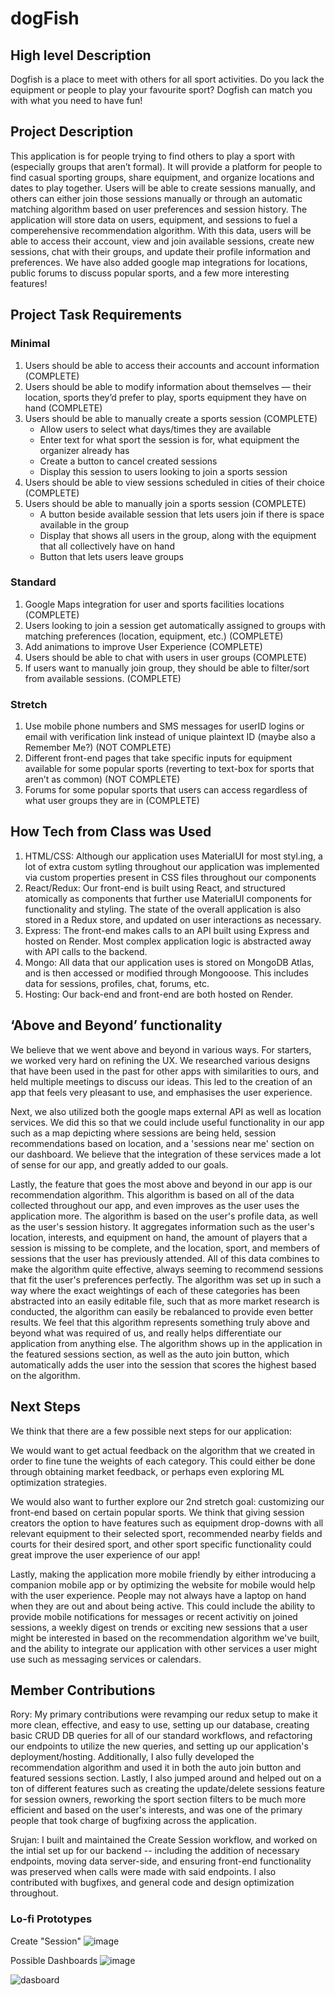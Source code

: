 # dogFish

## High level Description

Dogfish is a place to meet with others for all sport activities. Do you lack the equipment or people to play your favourite sport? Dogfish can match you with what you need to have fun!

## Project Description

This application is for people trying to find others to play a sport with (especially groups that aren’t formal). It will provide a platform for people to find casual sporting groups, share equipment, and organize locations and dates to play together. Users will be able to create sessions manually, and others can either join those sessions manually or through an automatic matching algorithm based on user preferences and session history. The application will store data on users, equipment, and sessions to fuel a comperehensive recommendation algorithm. With this data, users will be able to access their account, view and join available sessions, create new sessions, chat with their groups, and update their profile information and preferences. We have also added google map integrations for locations, public forums to discuss popular sports, and a few more interesting features!

## Project Task Requirements

### Minimal

1. Users should be able to access their accounts and account information (COMPLETE)
2. Users should be able to modify information about themselves — their location, sports they’d prefer to play, sports equipment they have on hand (COMPLETE)
3. Users should be able to manually create a sports session (COMPLETE)
    - Allow users to select what days/times they are available
    - Enter text for what sport the session is for, what equipment the organizer already has
    - Create a button to cancel created sessions
    - Display this session to users looking to join a sports session
4. Users should be able to view sessions scheduled in cities of their choice (COMPLETE)
5. Users should be able to manually join a sports session (COMPLETE)
    - A button beside available session that lets users join if there is space available in the group 
    - Display that shows all users in the group, along with the equipment that all collectively have on hand
    - Button that lets users leave groups

### Standard

1. Google Maps integration for user and sports facilities locations (COMPLETE)
2. Users looking to join a session get automatically assigned to groups with matching preferences (location, equipment, etc.) (COMPLETE)
3. Add animations to improve User Experience (COMPLETE)
4. Users should be able to chat with users in user groups (COMPLETE)
5. If users want to manually join group, they should be able to filter/sort from available sessions. (COMPLETE)

### Stretch

1. Use mobile phone numbers and SMS messages for userID logins or email with verification link instead of unique plaintext ID (maybe also a Remember Me?) (NOT COMPLETE)
2. Different front-end pages that take specific inputs for equipment available for some popular sports (reverting to text-box for sports that aren’t as common) (NOT COMPLETE)
3. Forums for some popular sports that users can access regardless of what user groups they are in (COMPLETE)

## How Tech from Class was Used 
1. HTML/CSS: Although our application uses MaterialUI for most styl.ing, a lot of extra custom sytling throughout our application was implemented via custom properties present in CSS files throughout our components 
2. React/Redux: Our front-end is built using React, and structured atomically as components that further use MaterialUI components for functionality and styling. The state of the overall application is also stored in a Redux store, and updated on user interactions as necessary.
3. Express: The front-end makes calls to an API built using Express and hosted on Render. Most complex application logic is abstracted away with API calls to the backend.
4. Mongo: All data that our application uses is stored on MongoDB Atlas, and is then accessed or modified through Mongooose. This includes data for sessions, profiles, chat, forums, etc.
5. Hosting: Our back-end and front-end are both hosted on Render. 

## ‘Above and Beyond’ functionality

We believe that we went above and beyond in various ways. For starters, we worked very hard on refining the UX. We researched various designs that have been used in the past for other apps with similarities to ours, and held multiple meetings to discuss our ideas. This led to the creation of an app that feels very pleasant to use, and emphasises the user experience.

Next, we also utilized both the google maps external API as well as location services. We did this so that we could include useful functionality in our app such as a map depicting where sessions are being held, session recommendations based on location, and a 'sessions near me' section on our dashboard. We believe that the integration of these services made a lot of sense for our app, and greatly added to our goals.

Lastly, the feature that goes the most above and beyond in our app is our recommendation algorithm. This algorithm is based on all of the data collected throughout our app, and even improves as the user uses the application more. The algorithm is based on the user's profile data, as well as the user's session history. It aggregates information such as the user's location, interests, and equipment on hand, the amount of players that a session is missing to be complete, and the location, sport, and members of sessions that the user has previously attended. All of this data combines to make the algorithm quite effective, always seeming to recommend sessions that fit the user's preferences perfectly. The algorithm was set up in such a way where the exact weightings of each of these categories has been abstracted into an easily editable file, such that as more market research is conducted, the algorithm can easily be rebalanced to provide even better results. We feel that this algorithm represents something truly above and beyond what was required of us, and really helps differentiate our application from anything else. The algorithm shows up in the application in the featured sessions section, as well as the auto join button, which automatically adds the user into the session that scores the highest based on the algorithm.

## Next Steps
We think that there are a few possible next steps for our application: 

We would want to get actual feedback on the algorithm that we created in order to fine tune the weights of each category. This could either be done through obtaining market feedback, or perhaps even exploring ML optimization strategies.

We would also want to further explore our 2nd stretch goal: customizing our front-end based on certain popular sports. We think that giving session creators the option to have features such as equipment drop-downs with all relevant equipment to their selected sport, recommended nearby fields and courts for their desired sport, and other sport specific functionality could great improve the user experience of our app!

Lastly, making the application more mobile friendly by either introducing a companion mobile app or by optimizing the website for mobile would help with the user experience. People may not always have a laptop on hand when they are out and about being active. This could include the ability to provide mobile notifications for messages or recent activitiy on joined sessions, a weekly digest on trends or exciting new sessions that a user might be interested in based on the recommendation algorithm we've built, and the ability to integrate our application with other services a user might use such as messaging services or calendars.

## Member Contributions

Rory: My primary contributions were revamping our redux setup to make it more clean, effective, and easy to use, setting up our database, creating basic CRUD DB queries for all of our standard workflows, and refactoring our endpoints to utilize the new queries, and setting up our application's deployment/hosting. Additionally, I also fully developed the recommendation algorithm and used it in both the auto join button and featured sessions section. Lastly, I also jumped around and helped out on a ton of different features such as creating the update/delete sessions feature for session owners, reworking the sport section filters to be much more efficient and based on the user's interests, and was one of the primary people that took charge of bugfixing across the application.

Srujan: I built and maintained the Create Session workflow, and worked on the intial set up for our backend -- including the addition of necessary endpoints, moving data server-side, and ensuring front-end functionality was preserved when calls were made with said endpoints. I also contributed with bugfixes, and general code and design optimization throughout.  

### Lo-fi Prototypes

Create "Session"
![image](https://github.com/srujanr40/dogfish/assets/54603297/5f81141c-f6e8-4f4a-b893-e009d0f8f6d5)

Possible Dashboards
![image](https://github.com/srujanr40/dogfish/assets/54603297/7e5a90c6-00cd-47e0-bdad-1996e6627f34)

![dasboard](https://github.com/srujanr40/dogfish/assets/13267569/8fb99365-71ff-4136-b61b-adb430ba0d69)




